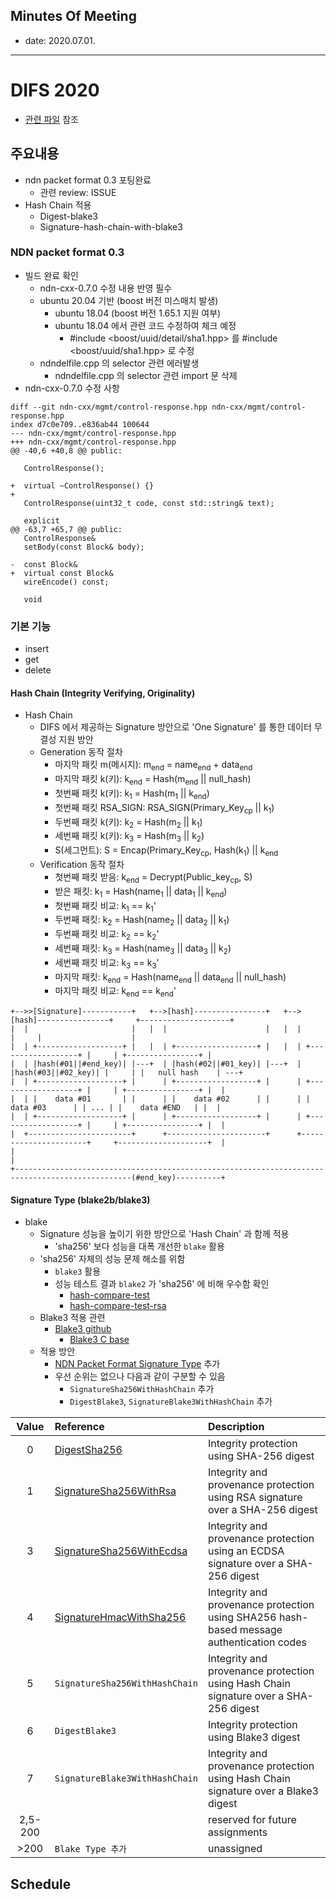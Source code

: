 ## Minutes Of Meeting

- date: 2020.07.01.

---

# DIFS 2020

- [관련 파일](https://github.com/uni2u/difs/blob/master/reference/difs_2020.pdf) 참조

## 주요내용

- ndn packet format 0.3 포팅완료
  - 관련 review: ISSUE
- Hash Chain 적용
  - Digest-blake3
  - Signature-hash-chain-with-blake3

### NDN packet format 0.3

- 빌드 완료 확인
  - ndn-cxx-0.7.0 수정 내용 반영 필수 
  - ubuntu 20.04 기반 (boost 버전 미스매치 발생)
    - ubuntu 18.04 (boost 버전 1.65.1 지원 여부)
    - ubuntu 18.04 에서 관련 코드 수정하여 체크 예정
      - #include <boost/uuid/detail/sha1.hpp> 를 #include <boost/uuid/sha1.hpp> 로 수정
  - ndndelfile.cpp 의 selector 관련 에러발생
    - ndndelfile.cpp 의 selector 관련 import 문 삭제
- ndn-cxx-0.7.0 수정 사항
  
```
diff --git ndn-cxx/mgmt/control-response.hpp ndn-cxx/mgmt/control-response.hpp
index d7c0e709..e836ab44 100644
--- ndn-cxx/mgmt/control-response.hpp
+++ ndn-cxx/mgmt/control-response.hpp
@@ -40,6 +40,8 @@ public:
 
   ControlResponse();
 
+  virtual ~ControlResponse() {}
+
   ControlResponse(uint32_t code, const std::string& text);
 
   explicit
@@ -63,7 +65,7 @@ public:
   ControlResponse&
   setBody(const Block& body);
 
-  const Block&
+  virtual const Block&
   wireEncode() const;
 
   void
```

### 기본 기능

- insert
- get
- delete

#### Hash Chain (Integrity Verifying, Originality)

- Hash Chain
  - DIFS 에서 제공하는 Signature 방안으로 'One Signature' 를 통한 데이터 무결성 지원 방안
  - Generation 동작 절차
    - 마지막 패킷 m(메시지): m<sub>end</sub> = name<sub>end</sub> + data<sub>end</sub>
    - 마지막 패킷 k(키): k<sub>end</sub> = Hash(m<sub>end</sub> || null_hash)
    - 첫번째 패킷 k(키): k<sub>1</sub> = Hash(m<sub>1</sub> || k<sub>end</sub>)
    - 첫번째 패킷 RSA_SIGN: RSA_SIGN(Primary_Key<sub>cp</sub> || k<sub>1</sub>)
    - 두번째 패킷 k(키): k<sub>2</sub> = Hash(m<sub>2</sub> || k<sub>1</sub>)
    - 세번째 패킷 k(키): k<sub>3</sub> = Hash(m<sub>3</sub> || k<sub>2</sub>)
    - S(세그먼트): S = Encap(Primary_Key<sub>cp</sub>, Hash(k<sub>1</sub>) || k<sub>end</sub>
  - Verification 동작 절차
    - 첫번째 패킷 받음: k<sub>end</sub> = Decrypt(Public_key<sub>cp</sub>, S)
    - 받은 패킷: k<sub>1</sub> = Hash(name<sub>1</sub> || data<sub>1</sub> || k<sub>end</sub>)
    - 첫번째 패킷 비교: k<sub>1</sub> == k<sub>1</sub>'
    - 두번째 패킷: k<sub>2</sub> = Hash(name<sub>2</sub> || data<sub>2</sub> || k<sub>1</sub>)
    - 두번째 패킷 비교: k<sub>2</sub> == k<sub>2</sub>'
    - 세번째 패킷: k<sub>3</sub> = Hash(name<sub>3</sub> || data<sub>3</sub> || k<sub>2</sub>)
    - 세번째 패킷 비교: k<sub>3</sub> == k<sub>3</sub>'
    - 마지막 패킷: k<sub>end</sub> = Hash(name<sub>end</sub> || data<sub>end</sub> || null_hash)
    - 마지막 패킷 비교: k<sub>end</sub> == k<sub>end</sub>'

```
+-->>[Signature]-----------+   +-->[hash]----------------+   +-->[hash]----------------+     +--------------------+
|  |                       |   |  |                      |   |  |                      |     |                    |
|  | +-------------------+ |   |  | +------------------+ |   |  | +------------------+ |     | +----------------+ |
|  | |hash(#01||#end_key)| |---+  | |hash(#02||#01_key)| |---+  | |hash(#03||#02_key)| |     | |   null hash    | ---+
|  | +-------------------+ |      | +------------------+ |      | +------------------+ |     | +----------------+ |  |
|  | |    data #01       | |      | |    data #02      | |      | |    data #03      | | ... | |    data #END   | |  |
|  | +-------------------+ |      | +------------------+ |      | +------------------+ |     | +----------------+ |  |
|  +-----------------------+      +----------------------+      +----------------------+     +--------------------+  |
|                                                                                                                    |
+------------------------------------------------------------------------------------------------(#end_key)----------+
```

#### Signature Type (blake2b/blake3)

- blake
  - Signature 성능을 높이기 위한 방안으로 'Hash Chain' 과 함께 적용
    - 'sha256' 보다 성능을 대폭 개선한 `blake` 활용
  - 'sha256' 자체의 성능 문제 해소를 위함
    - `blake3` 활용
    - 성능 테스트 결과 `blake2` 가 'sha256' 에 비해 우수함 확인
      - [hash-compare-test](https://github.com/uni2u/difs/blob/master/reference/hash-compare-test%20(7).pdf)
      - [hash-compare-test-rsa](https://github.com/uni2u/difs/blob/master/reference/hash-compare-test-rsa%20(1).pdf)
  - Blake3 적용 관련
    - [Blake3 github](https://github.com/BLAKE3-team/BLAKE3)
      - [Blake3 C base](https://github.com/BLAKE3-team/BLAKE3/tree/master/c)
  - 적용 방안
    - [NDN Packet Format Signature Type](https://named-data.net/doc/NDN-packet-spec/current/signature.html) 추가
    - 우선 순위는 없으나 다음과 같이 구분할 수 있음
      - `SignatureSha256WithHashChain` 추가
      - `DigestBlake3`, `SignatureBlake3WithHashChain` 추가

| Value | Reference | Description |
|:---:|:---|:---|
| 0 | [DigestSha256](https://named-data.net/doc/NDN-packet-spec/current/signature.html#digestsha256) | Integrity protection using SHA-256 digest |
| 1 | [SignatureSha256WithRsa](https://named-data.net/doc/NDN-packet-spec/current/signature.html#signaturesha256withrsa) | Integrity and provenance protection using RSA signature over a SHA-256 digest |
| 3 | [SignatureSha256WithEcdsa](https://named-data.net/doc/NDN-packet-spec/current/signature.html#signaturesha256withecdsa) | Integrity and provenance protection using an ECDSA signature over a SHA-256 digest |
| 4 | [SignatureHmacWithSha256](https://named-data.net/doc/NDN-packet-spec/current/signature.html#signaturehmacwithsha256) | Integrity and provenance protection using SHA256 hash-based message authentication codes |
| 5 | `SignatureSha256WithHashChain` | Integrity and provenance protection using Hash Chain signature over a SHA-256 digest |
| 6 | `DigestBlake3` | Integrity protection using Blake3 digest |
| 7 | `SignatureBlake3WithHashChain` | Integrity and provenance protection using Hash Chain signature over a Blake3 digest |
| 2,5-200 | | reserved for future assignments |
| >200 | `Blake Type 추가` | unassigned |

## Schedule

